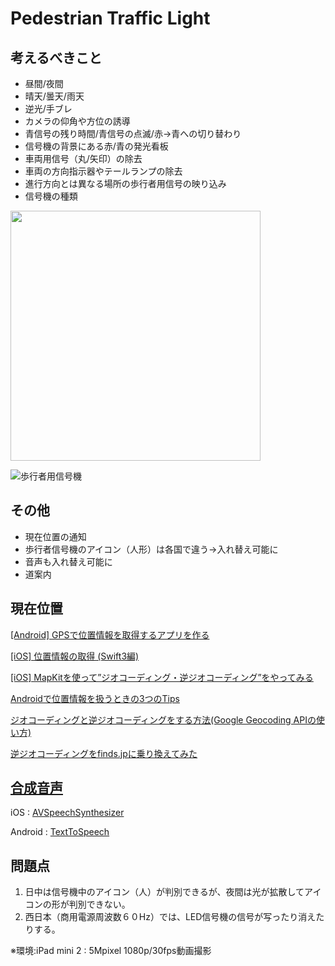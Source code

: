 # Pedestrian Traffic Light

## 考えるべきこと

* 昼間/夜間
* 晴天/曇天/雨天
* 逆光/手ブレ
* カメラの仰角や方位の誘導
* 青信号の残り時間/青信号の点滅/赤->青への切り替わり
* 信号機の背景にある赤/青の発光看板
* 車両用信号（丸/矢印）の除去
* 車両の方向指示器やテールランプの除去
* 進行方向とは異なる場所の歩行者用信号の映り込み
* 信号機の種類

<img src=https://upload.wikimedia.org/wikipedia/commons/a/a3/%E6%AD%A9%E8%A1%8C%E8%80%85%E7%94%A8%E4%BF%A1%E5%8F%B7%E6%A9%9F%E3%83%BB%E4%BA%BA%E5%BD%A2%E3%81%AE%E5%A4%A7%E3%81%8D%E3%81%95%E6%AF%94%E8%BC%83%EF%BC%88%E4%B8%8A%EF%BC%9A%E8%B5%A4%E3%80%81%E4%B8%8B%EF%BC%9A%E9%9D%92%E3%80%81%E5%B7%A6%E3%82%88%E3%82%8A%E9%9B%BB%E7%90%83%E5%BC%8F%E3%83%BBLED%E5%BC%8F%E3%83%BBLED%E3%83%AC%E3%83%B3%E3%82%BA%E5%BC%8F%EF%BC%89.jpg width="400">

![歩行者用信号機](http://img01.naganoblog.jp/usr/holidayy/Signal02.JPG)

## その他

* 現在位置の通知
* 歩行者信号機のアイコン（人形）は各国で違う->入れ替え可能に
* 音声も入れ替え可能に
* 道案内

## 現在位置

[[Android] GPSで位置情報を取得するアプリを作る](https://akira-watson.com/android/gps.html)

[[iOS] 位置情報の取得 (Swift3編)](https://dev.classmethod.jp/smartphone/ios-corelocation-swift3/)

[[iOS] MapKitを使って”ジオコーディング・逆ジオコーディング”をやってみる](https://dev.classmethod.jp/smartphone/iphone/geocoding-use-mapkit/)

[Androidで位置情報を扱うときの3つのTips](https://qiita.com/kikuchy/items/c79241b0488cb40c1da6)

[ジオコーディングと逆ジオコーディングをする方法(Google Geocoding APIの使い方)](https://syncer.jp/how-to-use-geocoding-api)

[逆ジオコーディングをfinds.jpに乗り換えてみた](https://qiita.com/jkr_2255/items/225f0c53e54dc4f265d1)


## [合成音声](https://qiita.com/maKunugi/items/90cbefe97887470fb328)

iOS : [AVSpeechSynthesizer](https://developer.apple.com/documentation/avfoundation/avspeechsynthesizer)

Android : [TextToSpeech](https://developer.android.com/reference/android/speech/tts/TextToSpeech)


## 問題点

1. 日中は信号機中のアイコン（人）が判別できるが、夜間は光が拡散してアイコンの形が判別できない。
1. 西日本（商用電源周波数６０Hz）では、LED信号機の信号が写ったり消えたりする。


※環境:iPad mini 2 : 5Mpixel 1080p/30fps動画撮影



